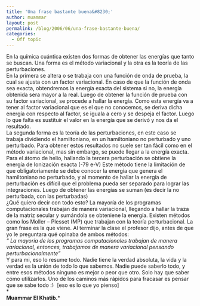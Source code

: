 ```yaml
---
title: 'Una frase bastante buena&#8230;'
author: muammar
layout: post
permalink: /blog/2006/06/una-frase-bastante-buena/
categories:
  - Off topic
---
```

En la química cuántica existen dos formas de obtener las energías que tanto se buscan. Una forma es el método variacional y la otra es la teoría de las perturbaciones.  
En la primera se altera o se trabaja con una función de onda de prueba, la cual se ajusta con un factor variacional. En caso de que la función de onda sea exacta, obtendremos la energía exacta del sistema si no, la energía obtenida sera mayor a la real. Luego de obtener la función de prueba con su factor variacional, se procede a hallar la energía. Como esta energía va a tener al factor variacional que es el que no conocemos, se deriva dicha energía con respecto al factor, se iguala a cero y se despeja el factor. Luego lo que falta es sustituir el valor en la energía que se derivó y nos da el resultado.  
La segunda forma es la teoría de las perturbaciones, en este caso se trabaja dividiendo el hamiltoniano, en un hamiltoniano no perturbado y uno perturbado. Para obtener estos resultados no suele ser tan fácil como en el método variacional, mas sin embargo, se puede llegar a la energía exacta. Para el átomo de helio, hallando la tercera perturbación se obtiene la energía de Ionización exacta (-79 e-V) Este método tiene la limitación de que obligatoriamente se debe conocer la energía que genera el hamiltoniano no perturbado, y al momento de hallar la energía de perturbación es difícil que el problema pueda ser separado para lograr las integraciones. Luego de obtener las energías se suman (es decir la no perturbada, con las perturbadas)  
¿Qué quiero decir con todo esto? La mayoría de los programas computacionales trabajan de manera variacional, llegando a hallar la traza de la matriz secular y sumándola se obteniene la energía. Existen métodos como los Moller – Plesset (MP) que trabajan con la teoría perturbacional. La gran frase es la que viene. Al terminar la clase el profesor dijo, antes de que yo le preguntara qué opinaba de ambos métodos:  
*“ La mayoría de los programas computacionales trabajan de manera variacional, entonces, trabajamos de manera variacional pensando perturbacionalmente”*  
Y para mi, eso lo resume todo. Nadie tiene la verdad absoluta, la vida y la verdad es la unión de todo lo que sabemos. Nadie puede saberlo todo, y entre esos métodos ninguno es mejor o peor que otro. Solo hay que saber cómo utilizarlos. Uno de los caminos más rápidos para fracasar es pensar que se sabe todo <img src="http://muammar.me/blog/wp-includes/images/smilies/simple-smile.png" alt=":)" class="wp-smiley" style="height: 1em; max-height: 1em;" /> [eso es lo que yo pienso]  
*  
**Muammar El Khatib.***